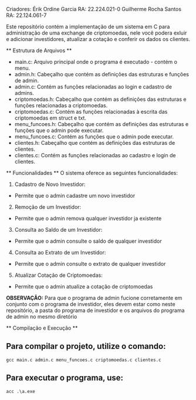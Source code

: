 Criadores: 
Érik Ordine Garcia     RA: 22.224.021-0
Guilherme Rocha Santos RA: 22.124.061-7

Este repositório contém a implementação de um sistema em C para administração de uma exchange de criptomoedas, nele você podera exluir e adicionar investidores, atualizar a cotação e conferir os dados os clientes.

** Estrutura de Arquivos **
- main.c: Arquivo principal onde o programa é executado - contém o menu.
- admin.h: Cabeçalho que contém as definições das estruturas e funções de admin.
- admin.c: Contém as funções relacionadas ao login e cadastro de admins.
- criptomoedas.h: Cabeçalho que contém as definições das estruturas e funções relacionadas a criptomoedas.
- criptomoedas.c: Contém as funções relacionadas à escrita das criptomoedas em struct e txt.
- menu_funcoes.h: Cabeçalho que contém as definições das estruturas e funções que o admin pode executar.
- menu_funcoes.c: Contém as funções que o admin pode executar.
- clientes.h: Cabeçalho que contém as definições das estruturas de clientes.
- clientes.c: Contém as funções relacionadas ao cadastro e login de clientes.


** Funcionalidades **
O sistema oferece as seguintes funcionalidades:

1. Cadastro de Novo Investidor:
  - Permite que o admin cadastre um novo investidor
    
2. Remoção de um Investidor:
  - Permite que o admin remova qualquer investidor ja existente 

3. Consulta ao Saldo de um Investidor:
  - Permite que o admin consulte o saldo de qualquer investidor

4. Consulta ao Extrato de um Investidor:
  - Permite que o admin consulte o extrato de qualquer investidor

5. Atualizar Cotação de Criptomoedas:
  - Permite que o admin atualize a cotação de criptomoedas



**OBSERVAÇÂO:**
Para que o programa de admin fucione corretamente em conjunto com o programa de investidor, eles devem estar como neste repositório, a pasta do programa de investidor e os arquivos do programa de admin no mesmo diretório 



** Compilação e Execução **
## Para compilar o projeto, utilize o comando:
    gcc main.c admin.c menu_funcoes.c criptomoedas.c clientes.c
## Para executar o programa, use:
    acc .\a.exe



